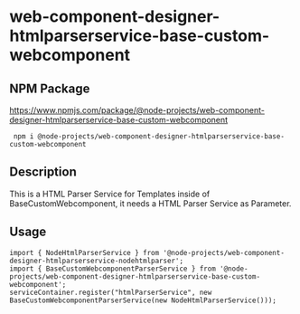 # web-component-designer-htmlparserservice-base-custom-webcomponent

## NPM Package

https://www.npmjs.com/package/@node-projects/web-component-designer-htmlparserservice-base-custom-webcomponent

     npm i @node-projects/web-component-designer-htmlparserservice-base-custom-webcomponent

## Description

This is a HTML Parser Service for Templates inside of BaseCustomWebcomponent, it needs a HTML Parser Service as Parameter.

## Usage

    import { NodeHtmlParserService } from '@node-projects/web-component-designer-htmlparserservice-nodehtmlparser';
    import { BaseCustomWebcomponentParserService } from '@node-projects/web-component-designer-htmlparserservice-base-custom-webcomponent';
    serviceContainer.register("htmlParserService", new BaseCustomWebcomponentParserService(new NodeHtmlParserService()));